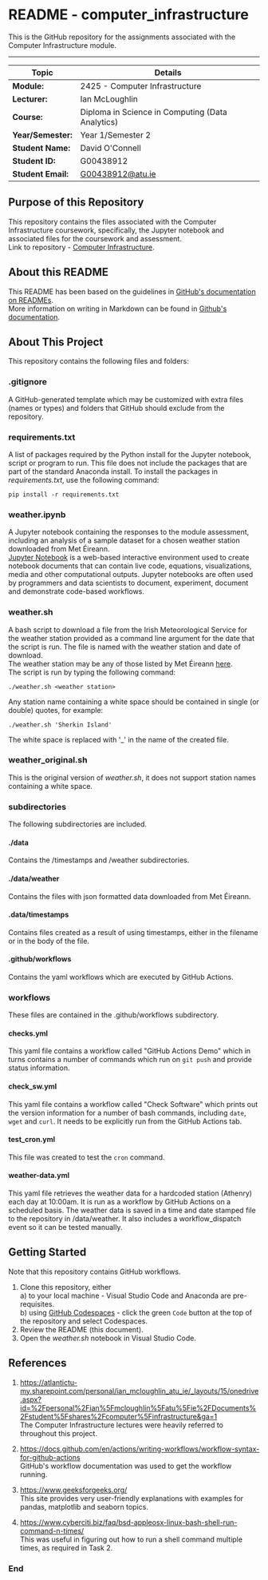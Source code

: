 # README - computer_infrastructure  
This is the GitHub repository for the assignments associated with the Computer Infrastructure module.  
***  
  
| Topic | Details |
|---------|-------------|
| **Module:**  | 2425 - Computer Infrastructure  |
| **Lecturer:**  | Ian McLoughlin  | 
| **Course:**  | Diploma in Science in Computing (Data Analytics)  |
| **Year/Semester:**  | Year 1/Semester 2  |
| **Student Name:**  | David O'Connell  |
| **Student ID:**  | G00438912  |
| **Student Email:**  | G00438912@atu.ie  |  

## Purpose of this Repository   
This repository contains the files associated with the Computer Infrastructure coursework, specifically, the Jupyter notebook and associated files for the coursework and assessment.  
Link to repository - [Computer Infrastructure](https://github.com/dvdgeroconnell/computer_infrastructure.git).

## About this README  
This README has been based on the guidelines in [GitHub's documentation on READMEs](https://docs.github.com/en/repositories/managing-your-repositorys-settings-and-features/customizing-your-repository/about-readmes).  
More information on writing in Markdown can be found in [Github's documentation](https://docs.github.com/en/get-started/writing-on-github/getting-started-with-writing-and-formatting-on-github/basic-writing-and-formatting-syntax). 

## About This Project  
This repository contains the following files and folders:  

### .gitignore
A GitHub-generated template which may be customized with extra files (names or types) and folders that GitHub should exclude from the repository.  

### requirements.txt
A list of packages required by the Python install for the Jupyter notebook, script or program to run. This file does not include the packages that are part of the standard Anaconda install. To install the packages in *requirements.txt*, use the following command:  
```  
pip install -r requirements.txt
```  
### weather.ipynb  
A Jupyter notebook containing the responses to the module assessment, including an analysis of a sample dataset for a chosen weather station downloaded from Met Éireann.  
[Jupyter Notebook](https://jupyter.org/) is a web-based interactive environment used to create notebook documents that can contain live code, equations, visualizations, media and other computational outputs. Jupyter notebooks are often used by programmers and data scientists to document, experiment, document and demonstrate code-based workflows.

### weather.sh  
A bash script to download a file from the Irish Meteorological Service for the weather station provided as a command line argument for the date that the script is run. The file is named with the weather station and date of download.  
The weather station may be any of those listed by Met Éireann [here](https://www.met.ie/climate/weather-observing-stations).  
The script is run by typing the following command:  
```
./weather.sh <weather station>
```  
Any station name containing a white space should be contained in single (or double) quotes, for example:
```
./weather.sh 'Sherkin Island'
```  

The white space is replaced with '_' in the name of the created file.  

### weather_original.sh
This is the original version of *weather.sh*, it does not support station names containing a white space.  

### subdirectories
The following subdirectories are included.  
#### ./data
Contains the /timestamps and /weather subdirectories.  
#### ./data/weather
Contains the files with json formatted data downloaded from Met Éireann.  
#### .data/timestamps
Contains files created as a result of using timestamps, either in the filename or in the body of the file.   
#### .github/workflows
Contains the yaml workflows which are executed by GitHub Actions.

### workflows  
These files are contained in the .github/workflows subdirectory.   
#### checks.yml  
This yaml file contains a workflow called "GitHub Actions Demo" which in turns contains a number of commands which run on `git push` and provide status information.    
#### check_sw.yml  
This yaml file contains a workflow called "Check Software" which prints out the version information for a number of bash commands, including `date`, `wget` and `curl`. It needs to be explicitly run from the GitHub Actions tab.  
#### test_cron.yml  
This file was created to test the `cron` command.  
#### weather-data.yml
This yaml file retrieves the weather data for a hardcoded station (Athenry) each day at 10:00am. It is run as a workflow by GitHub Actions on a scheduled basis. The weather data is saved in a time and date stamped file to the repository in /data/weather. It also includes a workflow_dispatch event so it can be tested manually.  

## Getting Started  
Note that this repository contains GitHub workflows.  
1. Clone this repository, either  
  a) to your local machine - Visual Studio Code and Anaconda are pre-requisites.  
  b) using [GitHub Codespaces](https://github.com/features/codespaces) - click the green `Code` button at the top of the repository and select Codespaces.  
2. Review the README (this document).
3. Open the *weather.sh* notebook in Visual Studio Code.

## References

1. https://atlantictu-my.sharepoint.com/personal/ian_mcloughlin_atu_ie/_layouts/15/onedrive.aspx?id=%2Fpersonal%2Fian%5Fmcloughlin%5Fatu%5Fie%2FDocuments%2Fstudent%5Fshares%2Fcomputer%5Finfrastructure&ga=1  
The Computer Infrastructure lectures were heavily referred to throughout this project.  

2. https://docs.github.com/en/actions/writing-workflows/workflow-syntax-for-github-actions  
GitHub's workflow documentation was used to get the workflow running.  

3. https://www.geeksforgeeks.org/  
This site provides very user-friendly explanations with examples for pandas, matplotlib and seaborn topics.  

4. https://www.cyberciti.biz/faq/bsd-appleosx-linux-bash-shell-run-command-n-times/  
This was useful in figuring out how to run a shell command multiple times, as required in Task 2.  

### End